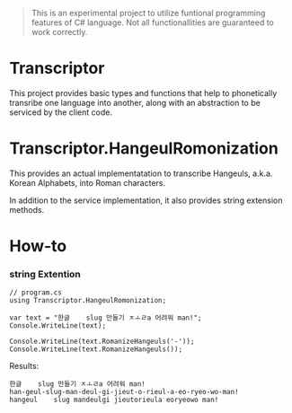 
> This is an experimental project to utilize funtional programming features of C# language.
Not all functionallities are guaranteed to work correctly.

# Transcriptor
This project provides basic types and functions that help to phonetically transribe one language into another, along with an abstraction to be serviced by the client code.

# Transcriptor.HangeulRomonization

This provides an actual implementatation to transcribe Hangeuls, a.k.a. Korean Alphabets, into Roman characters.

In addition to the service implementation, it also provides string extension methods.

# How-to

### string Extention
```
// program.cs
using Transcriptor.HangeulRomonization;

var text = "한글    slug 만들기 ㅈㅗㄹa 어려워 man!";
Console.WriteLine(text);

Console.WriteLine(text.RomanizeHangeuls('-'));
Console.WriteLine(text.RomanizeHangeuls());
```

Results:
```
한글    slug 만들기 ㅈㅗㄹa 어려워 man!
han-geul-slug-man-deul-gi-jieut-o-rieul-a-eo-ryeo-wo-man!
hangeul    slug mandeulgi jieutorieula eoryeowo man!
```